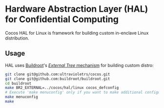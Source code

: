 # Hardware Abstraction Layer (HAL) for Confidential Computing

Cocos HAL for Linux is framework for building custom in-enclave Linux distribution.

## Usage

HAL uses [Buildroot](https://buildroot.org/)'s [_External Tree_ mechanism](https://buildroot.org/downloads/manual/manual.html#outside-br-custom) for building custom distro:

```bash
git clone git@github.com:ultravioletrs/cocos.git
git clone git@github.com:buildroot/buildroot.git
cd buildroot
make BR2_EXTERNAL=../cocos/hal/linux cocos_defconfig
# Execute 'make menuconfig' only if you want to make additional configuration changes to Buildroot.
make menuconfig
make
```
